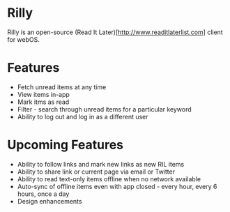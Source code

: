 Rilly
=====
Rilly is an open-source (Read It Later)[http://www.readitlaterlist.com] client for webOS.

Features
========
* Fetch unread items at any time
* View items in-app
* Mark itms as read
* Filter - search through unread items for a particular keyword
* Ability to log out and log in as a different user

Upcoming Features
=================
* Ability to follow links and mark new links as new RIL items
* Ability to share link or current page via email or Twitter
* Ability to read text-only items offline when no network available
* Auto-sync of offline items even with app closed - every hour, every 6 hours, once a day
* Design enhancements
